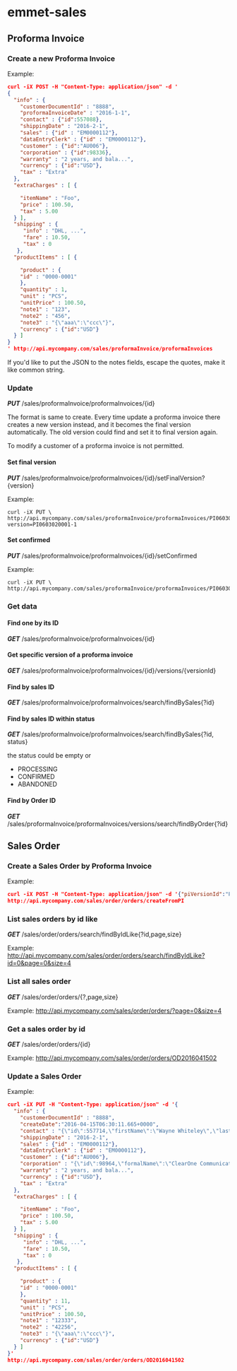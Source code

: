 # emmet-sales
## Proforma Invoice
### Create a new Proforma Invoice
Example:
```json
curl -iX POST -H "Content-Type: application/json" -d '
{
  "info" : {
    "customerDocumentId" : "8888",
    "proformaInvoiceDate" : "2016-1-1",
    "contact" : {"id":557088},
    "shippingDate" : "2016-2-1",
    "sales" : {"id" : "EM0000112"},
    "dataEntryClerk" : {"id" : "EM0000112"},
    "customer" : {"id":"AU006"},
    "corporation" : {"id":98336},
    "warranty" : "2 years, and bala...",
    "currency" : {"id":"USD"},
    "tax" : "Extra"
  },
  "extraCharges" : [ {

    "itemName" : "Foo",
    "price" : 100.50,
    "tax" : 5.00
  } ],
  "shipping" : {
     "info" : "DHL, ...",
     "fare" : 10.50,
     "tax" : 0
   },
  "productItems" : [ {

    "product" : {
    "id" : "0000-0001"
    },
    "quantity" : 1,
    "unit" : "PCS",
    "unitPrice" : 100.50,
    "note1" : "123",
    "note2" : "456",
    "note3" : "{\"aaa\":\"ccc\"}",
    "currency" : {"id":"USD"}
  } ]
}
' http://api.mycompany.com/sales/proformaInvoice/proformaInvoices
```
If you'd like to put the JSON to the notes fields, escape the quotes, make it like common string.
### Update
***PUT*** /sales/proformaInvoice/proformaInvoices/{id}

The format is same to create. Every time update a proforma invoice there creates a new version instead, and it becomes the final version automatically. The old version could find and set it to final version again.

To modify a customer of a proforma invoice is not permitted.

#### Set final version
***PUT*** /sales/proformaInvoice/proformaInvoices/{id}/setFinalVersion?{version}

Example:
```
curl -iX PUT \
http://api.mycompany.com/sales/proformaInvoice/proformaInvoices/PI0603020001/setFinalVersion?version=PI0603020001-1
```
#### Set confirmed

***PUT*** /sales/proformaInvoice/proformaInvoices/{id}/setConfirmed

Example:
```
curl -iX PUT \
http://api.mycompany.com/sales/proformaInvoice/proformaInvoices/PI0603020001/setConfirmed
```

### Get data
#### Find one by its ID
***GET*** /sales/proformaInvoice/proformaInvoices/{id}

#### Get specific version of a proforma invoice
***GET*** /sales/proformaInvoice/proformaInvoices/{id}/versions/{versionId}


#### Find by sales ID

***GET*** /sales/proformaInvoice/proformaInvoices/search/findBySales{?id}

#### Find by sales ID within status
***GET*** /sales/proformaInvoice/proformaInvoices/search/findBySales{?id, status}

the status could be empty or
* PROCESSING
* CONFIRMED
* ABANDONED


#### Find by Order ID

***GET*** /sales/proformaInvoice/proformaInvoices/versions/search/findByOrder{?id}

## Sales Order
### Create a Sales Order by Proforma Invoice
Example:
```json
curl -iX POST -H "Content-Type: application/json" -d '{"piVersionId":"PI1603150002-2"}'
http://api.mycompany.com/sales/order/orders/createFromPI
```

### List sales orders by id like
***GET*** /sales/order/orders/search/findByIdLike{?id,page,size}

Example:
http://api.mycompany.com/sales/order/orders/search/findByIdLike?id=0&page=0&size=4


### List all sales order
***GET*** /sales/order/orders/{?,page,size}

Example:
http://api.mycompany.com/sales/order/orders/?page=0&size=4

### Get a sales order by id
***GET*** /sales/order/orders/{id}

Example:
http://api.mycompany.com/sales/order/orders/OD2016041502

### Update a Sales Order
Example:
```json
curl -iX PUT -H "Content-Type: application/json" -d '{
  "info" : {
    "customerDocumentId" : "8888",
    "createDate":"2016-04-15T06:30:11.665+0000",
    "contact" : "{\"id\":557714,\"firstName\":\"Wayne Whiteley\",\"lastName\":null}",
    "shippingDate" : "2016-2-1",
    "sales" : {"id" : "EM0000112"},
    "dataEntryClerk" : {"id" : "EM0000112"},
    "customer" : {"id":"AU006"},
    "corporation" : "{\"id\":98964,\"formalName\":\"ClearOne Communications \"}",
    "warranty" : "2 years, and bala...",
    "currency" : {"id":"USD"},
    "tax" : "Extra"
  },
  "extraCharges" : [ {

    "itemName" : "Foo",
    "price" : 100.50,
    "tax" : 5.00
  } ],
  "shipping" : {
     "info" : "DHL, ...",
     "fare" : 10.50,
     "tax" : 0
   },
  "productItems" : [ {

    "product" : {
    "id" : "0000-0001"
    },
    "quantity" : 11,
    "unit" : "PCS",
    "unitPrice" : 100.50,
    "note1" : "12333",
    "note2" : "42256",
    "note3" : "{\"aaa\":\"ccc\"}",
    "currency" : {"id":"USD"}
  } ]
}'
http://api.mycompany.com/sales/order/orders/OD2016041502
```
